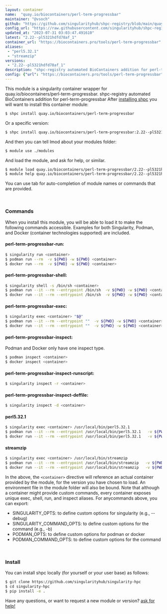 ```yaml
---
layout: container
name:  "quay.io/biocontainers/perl-term-progressbar"
maintainer: "@vsoch"
github: "https://github.com/singularityhub/shpc-registry/blob/main/quay.io/biocontainers/perl-term-progressbar/container.yaml"
config_url: "https://raw.githubusercontent.com/singularityhub/shpc-registry/main/quay.io/biocontainers/perl-term-progressbar/container.yaml"
updated_at: "2023-07-31 03:03:47.491610"
latest: "2.22--pl5321hdfd78af_1"
container_url: "https://biocontainers.pro/tools/perl-term-progressbar"
aliases:
 - "perl5.32.1"
 - "streamzip"
versions:
 - "2.22--pl5321hdfd78af_1"
description: "shpc-registry automated BioContainers addition for perl-term-progressbar"
config: {"url": "https://biocontainers.pro/tools/perl-term-progressbar", "maintainer": "@vsoch", "description": "shpc-registry automated BioContainers addition for perl-term-progressbar", "latest": {"2.22--pl5321hdfd78af_1": "sha256:95015aeb0f30f0668041a75fadfd1f4780161768816ea8a30af4d6f3bfb63d90"}, "tags": {"2.22--pl5321hdfd78af_1": "sha256:95015aeb0f30f0668041a75fadfd1f4780161768816ea8a30af4d6f3bfb63d90"}, "docker": "quay.io/biocontainers/perl-term-progressbar", "aliases": {"perl5.32.1": "/usr/local/bin/perl5.32.1", "streamzip": "/usr/local/bin/streamzip"}}
---
```


This module is a singularity container wrapper for quay.io/biocontainers/perl-term-progressbar.
shpc-registry automated BioContainers addition for perl-term-progressbar
After [installing shpc](#install) you will want to install this container module:


```bash
$ shpc install quay.io/biocontainers/perl-term-progressbar
```

Or a specific version:

```bash
$ shpc install quay.io/biocontainers/perl-term-progressbar:2.22--pl5321hdfd78af_1
```

And then you can tell lmod about your modules folder:

```bash
$ module use ./modules
```

And load the module, and ask for help, or similar.

```bash
$ module load quay.io/biocontainers/perl-term-progressbar/2.22--pl5321hdfd78af_1
$ module help quay.io/biocontainers/perl-term-progressbar/2.22--pl5321hdfd78af_1
```

You can use tab for auto-completion of module names or commands that are provided.

<br>

### Commands

When you install this module, you will be able to load it to make the following commands accessible.
Examples for both Singularity, Podman, and Docker (container technologies supported) are included.

#### perl-term-progressbar-run:

```bash
$ singularity run <container>
$ podman run --rm  -v ${PWD} -w ${PWD} <container>
$ docker run --rm  -v ${PWD} -w ${PWD} <container>
```

#### perl-term-progressbar-shell:

```bash
$ singularity shell -s /bin/sh <container>
$ podman run --it --rm --entrypoint /bin/sh  -v ${PWD} -w ${PWD} <container>
$ docker run --it --rm --entrypoint /bin/sh  -v ${PWD} -w ${PWD} <container>
```

#### perl-term-progressbar-exec:

```bash
$ singularity exec <container> "$@"
$ podman run --it --rm --entrypoint ""  -v ${PWD} -w ${PWD} <container> "$@"
$ docker run --it --rm --entrypoint ""  -v ${PWD} -w ${PWD} <container> "$@"
```

#### perl-term-progressbar-inspect:

Podman and Docker only have one inspect type.

```bash
$ podman inspect <container>
$ docker inspect <container>
```

#### perl-term-progressbar-inspect-runscript:

```bash
$ singularity inspect -r <container>
```

#### perl-term-progressbar-inspect-deffile:

```bash
$ singularity inspect -d <container>
```


#### perl5.32.1

```bash
$ singularity exec <container> /usr/local/bin/perl5.32.1
$ podman run --it --rm --entrypoint /usr/local/bin/perl5.32.1   -v ${PWD} -w ${PWD} <container> -c " $@"
$ docker run --it --rm --entrypoint /usr/local/bin/perl5.32.1   -v ${PWD} -w ${PWD} <container> -c " $@"
```


#### streamzip

```bash
$ singularity exec <container> /usr/local/bin/streamzip
$ podman run --it --rm --entrypoint /usr/local/bin/streamzip   -v ${PWD} -w ${PWD} <container> -c " $@"
$ docker run --it --rm --entrypoint /usr/local/bin/streamzip   -v ${PWD} -w ${PWD} <container> -c " $@"
```



In the above, the `<container>` directive will reference an actual container provided
by the module, for the version you have chosen to load. An environment file in the
module folder will also be bound. Note that although a container
might provide custom commands, every container exposes unique exec, shell, run, and
inspect aliases. For anycommands above, you can export:

 - SINGULARITY_OPTS: to define custom options for singularity (e.g., --debug)
 - SINGULARITY_COMMAND_OPTS: to define custom options for the command (e.g., -b)
 - PODMAN_OPTS: to define custom options for podman or docker
 - PODMAN_COMMAND_OPTS: to define custom options for the command

<br>

### Install

You can install shpc locally (for yourself or your user base) as follows:

```bash
$ git clone https://github.com/singularityhub/singularity-hpc
$ cd singularity-hpc
$ pip install -e .
```

Have any questions, or want to request a new module or version? [ask for help!](https://github.com/singularityhub/singularity-hpc/issues)